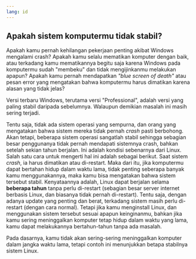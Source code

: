 ```yaml
---
lang: id
---
```





<h2>Apakah sistem komputermu tidak stabil?</h2>

Apakah kamu pernah kehilangan pekerjaan penting akibat Windows mengalami crash? Apakah kamu selalu mematikan komputer dengan baik, atau terkadang kamu mematikannya begitu saja karena Windows pada komputermu sudah "membeku" dan tidak mengijinkanmu melakukan apapun? Apakah kamu pernah mendapatkan <i>"blue screen of death"</i> atau pesan error yang mengatakan bahwa komputermu harus dimatikan karena alasan yang tidak jelas?

Versi terbaru Windows, terutama versi "Professional", adalah versi yang paling stabil daripada sebelumnya. Walaupun demikian masalah ini masih sering terjadi.

Tentu saja, tidak ada sistem operasi yang sempurna, dan orang yang mengatakan bahwa sistem mereka tidak pernah <i>crash</i> pasti berbohong. Akan tetapi, beberapa sistem operasi sangatlah stabil sehingga sebagian besar penggunanya tidak pernah mendapati sistemnya crash, bahkan setelah sekian tahun berjalan. Ini adalah kondisi sebenarnya dari Linux. Salah satu cara untuk mengerti hal ini adalah sebagai berikut. Saat sistem <i>crash</i>, ia harus dimatikan atau di-restart. Maka dari itu, jika komputermu dapat bertahan hidup dalam waktu lama, tidak penting seberapa banyak kamu menggunakannya, maka kamu bisa mengatakan bahwa sistem tersebut stabil. Kenyataannya adalah, Linux dapat berjalan selama <b>beberapa tahun</b> tanpa perlu di-restart (sebagian besar server internet berbasis Linux, dan biasanya tidak pernah di-restart). Tentu saja, dengan adanya update yang penting dan berat, terkadang sistem masih perlu di-restart (dengan cara normal). Tetapi jika kamu menginstall Linux, dan menggunakan sistem tersebut sesuai apapun keinginanmu, bahkan jika kamu sering meninggalkan komputer tetap hidup dalam waktu yang lama, kamu dapat melakukannya bertahun-tahun tanpa ada masalah.

Pada dasarnya, kamu tidak akan sering-sering meninggalkan komputer dalam jangka waktu lama, tetapi contoh ini menunjukkan betapa stabilnya sistem Linux.




